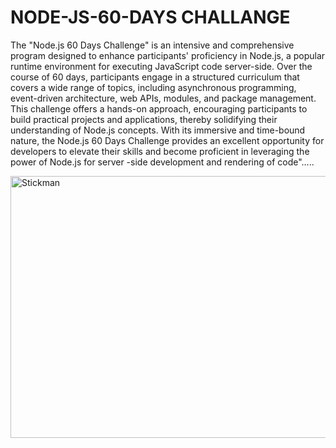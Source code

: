 # NODE-JS-60-DAYS CHALLANGE
<html>
  <p align="">
The "Node.js 60 Days Challenge" is an intensive and comprehensive program designed to enhance participants' proficiency in Node.js, a popular runtime environment for executing JavaScript code server-side. Over the course of 60 days, participants engage in a structured curriculum that covers a wide range of topics, including asynchronous programming, event-driven architecture, web APIs, modules, and package management. This challenge offers 
a hands-on approach, encouraging participants to build practical projects and applications, thereby solidifying their understanding of Node.js concepts. With its immersive and time-bound nature, the Node.js 60 Days Challenge provides an excellent opportunity for developers to elevate their skills and become proficient in leveraging the power of Node.js for server
-side development and rendering of code".....
  </p>
  <img src="https://encrypted-tbn0.gstatic.com/images?q=tbn:ANd9GcS3zXafgRC3zlHTytAUQnoHknQqvXUk18Ongg&usqp=CAU" alt="Stickman" width="1010" height="419">
</html>
